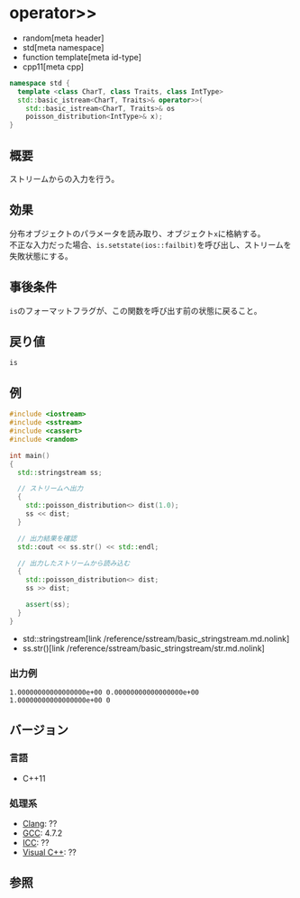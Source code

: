 # operator>>
* random[meta header]
* std[meta namespace]
* function template[meta id-type]
* cpp11[meta cpp]

```cpp
namespace std {
  template <class CharT, class Traits, class IntType>
  std::basic_istream<CharT, Traits>& operator>>(
    std::basic_istream<CharT, Traits>& os
    poisson_distribution<IntType>& x);
}
```

## 概要
ストリームからの入力を行う。


## 効果
分布オブジェクトのパラメータを読み取り、オブジェクト`x`に格納する。  
不正な入力だった場合、`is.setstate(ios::failbit)`を呼び出し、ストリームを失敗状態にする。


## 事後条件
`is`のフォーマットフラグが、この関数を呼び出す前の状態に戻ること。


## 戻り値
`is`


## 例
```cpp example
#include <iostream>
#include <sstream>
#include <cassert>
#include <random>

int main()
{
  std::stringstream ss;

  // ストリームへ出力
  {
    std::poisson_distribution<> dist(1.0);
    ss << dist;
  }

  // 出力結果を確認
  std::cout << ss.str() << std::endl;

  // 出力したストリームから読み込む
  {
    std::poisson_distribution<> dist;
    ss >> dist;

    assert(ss);
  }
}
```
* std::stringstream[link /reference/sstream/basic_stringstream.md.nolink]
* ss.str()[link /reference/sstream/basic_stringstream/str.md.nolink]

### 出力例
```
1.00000000000000000e+00 0.00000000000000000e+00 1.00000000000000000e+00 0
```

## バージョン
### 言語
- C++11

### 処理系
- [Clang](/implementation.md#clang): ??
- [GCC](/implementation.md#gcc): 4.7.2
- [ICC](/implementation.md#icc): ??
- [Visual C++](/implementation.md#visual_cpp): ??


## 参照


